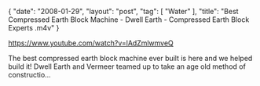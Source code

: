 {
   "date": "2008-01-29",
   "layout": "post",
   "tag": [
      "Water"
   ],
   "title": "Best Compressed Earth Block Machine - Dwell Earth - Compressed Earth Block Experts .m4v"
}

https://www.youtube.com/watch?v=lAdZmlwmveQ  

The best compressed earth block machine ever built is here and we helped build it! Dwell Earth and Vermeer teamed up to take an age old method of constructio...